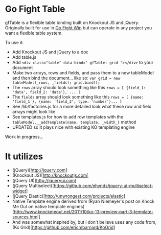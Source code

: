 Go Fight Table
===

gfTable is a flexible table binding built on Knockout JS and jQuery. Originally built for use in [Go Fight Win](https://github.com/mojowen/Go-Fight-Win) but can operate in any project you want a flexible table system.

To use it:

 * Add Knockout JS and jQuery to a doc
 * Add table.js
 * Add ` <div class="table" data-bind=" gfTable: grid "></div> ` to your document
 * Make two arrays, rows and fields, and pass them to a new tableModel and then bind the document... like so: `	var grid = new tableModel(_rows, _fields); grid.bind(); `
 * The `rows` array should look something like this `rows = [ {field_1: 'data', field_2: 'data'}, ... ]`
 * The `fields` array should look something like this `rows = [ {name: 'field_1'}, {name: 'field_2', type: 'number'}... ]`
 * See /lib/factories.js for a more detailed look what these row and field arrays might look like
 * See templates.js for how to add row templates with the `tableModel.__addTemplate(name, template, _width_)` method
 * UPDATED so it plays nice with existing KO templating engine

Work in progress...

It utilizes
====
 * (jQuery)[http://jquery.com]
 * (Knockout JS)[http://knockoutjs.com]
 * (jQuery UI)[http://jqueryui.com]
 * (jQuery Multiselect)[https://github.com/ehynds/jquery-ui-multiselect-widget]
 * (jQuery Elastic)[http://unwrongest.com/projects/elastic]
 * Native Template engine derived from (Ryan Niemeyer's post on Knock Me Out on native template engines)[http://www.knockmeout.net/2011/10/ko-13-preview-part-3-template-sources.html]
 * And was somewhat inspired by, but I don't believe uses any code from, (Ko Grid)[https://github.com/ericmbarnard/KoGrid]